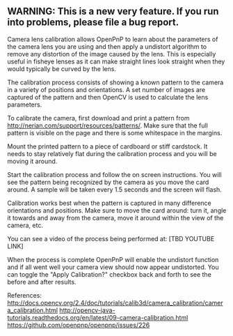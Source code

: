 ## WARNING: This is a new very feature. If you run into problems, please file a bug report.

Camera lens calibration allows OpenPnP to learn about the parameters of the camera lens you are using and then apply a undistort algorithm to remove any distortion of the image caused by the lens. This is especially useful in fisheye lenses as it can make straight lines look straight when they would typically be curved by the lens.

The calibration process consists of showing a known pattern to the camera in a variety of positions and orientations. A set number of images are captured of the pattern and then OpenCV is used to calculate the lens parameters.

To calibrate the camera, first download and print a pattern from http://nerian.com/support/resources/patterns/. Make sure that the full pattern is visible on the page and there is some whitespace in the margins.

Mount the printed pattern to a piece of cardboard or stiff cardstock. It needs to stay relatively flat during the calibration process and you will be moving it around.

Start the calibration process and follow the on screen instructions. You will see the pattern being recognized by the camera as you move the card around. A sample will be taken every 1.5 seconds and the screen will flash.

Calibration works best when the pattern is captured in many difference orientations and positions. Make sure to move the card around: turn it, angle it towards and away from the camera, move it around within the view of the camera, etc.

You can see a video of the process being performed at: [TBD YOUTUBE LINK]

When the process is complete OpenPnP will enable the undistort function and if all went well your camera view should now appear undistorted. You can toggle the "Apply Calibration?" checkbox back and forth to see the before and after results.

References:
http://docs.opencv.org/2.4/doc/tutorials/calib3d/camera_calibration/camera_calibration.html
http://opencv-java-tutorials.readthedocs.org/en/latest/09-camera-calibration.html
https://github.com/openpnp/openpnp/issues/226